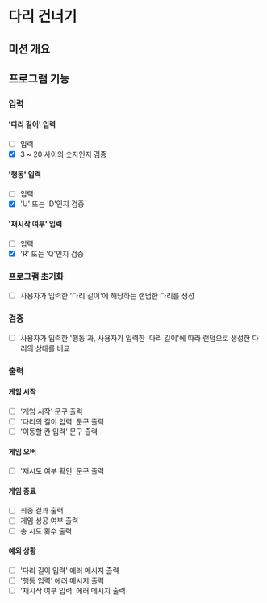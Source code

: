 # 다리 건너기

## 미션 개요

## 프로그램 기능

### 입력

#### '다리 길이' 입력

- [ ] 입력
- [x] 3 ~ 20 사이의 숫자인지 검증

#### '행동' 입력

- [ ] 입력
- [x] 'U' 또는 'D'인지 검증

#### '재시작 여부' 입력

- [ ] 입력
- [x] 'R' 또는 'Q'인지 검증

### 프로그램 초기화

- [ ] 사용자가 입력한 '다리 길이'에 해당하는 랜덤한 다리를 생성

### 검증

- [ ] 사용자가 입력한 '행동'과, 사용자가 입력한 '다리 길이'에 따라 랜덤으로 생성한 다리의 상태를 비교

### 출력

#### 게임 시작

- [ ] '게임 시작' 문구 출력
- [ ] '다리의 길이 입력' 문구 출력
- [ ] '이동할 칸 입력' 문구 출력

#### 게임 오버

- [ ] '재시도 여부 확인' 문구 출력

#### 게임 종료

- [ ] 최종 결과 출력
- [ ] 게임 성공 여부 출력
- [ ] 총 시도 횟수 출력

#### 예외 상황

- [ ] '다리 길이 입력' 에러 메시지 출력
- [ ] '행동 입력' 에러 메시지 출력
- [ ] '재시작 여부 입력' 에러 메시지 출력